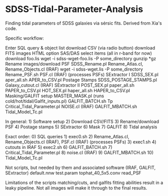 # SDSS-Tidal-Parameter-Analysis
Finding tidal parameters of SDSS galaxies via sérsic fits. Derived from Xia's code.

Specific workflow:

Enter SQL query & object list
download CSV (via radio button)
download FITS images
	HTML option
	SAS/DAS
	select items (all in r-band for now)
	download foo.lis
	wget -i sdss-wget-foo.lis -P some_directory
	gunzip *gz
Rename images/download PSF
	SDSS_Rename.pl
	Rename_Atlas.cl, Rename_Objects.cl (IRAF)
	wget -i sdss-wget.lis -P some_directory
	Rename_PSF.sh
	PSF.cl (IRAF) (processes PSFs)
SExtractor I
	SDSS_SEX.pl
	aper_all.sh
	APER_to_CSV.pl
Postage Stamps
	SDSS_POSTAGE_STAMPS.pl
	Galaxy_cutout.cl (IRAF)
SExtractor II
	POST_SEX.pl
	paper_all.sh
	PAPER_to_CSV.pl
	HOT_SEX.pl
	haper_all.sh
	HAPER_to_CSV.pl
Masking/GALFIT setup
	MASTER_MASK.pl (runs cold/hot/tidal/Galfit_inputs.pl)
	GALFIT_BATCH.sh
Tp
	Critical_Tidal_Parameter.pl
	NOISE.cl (IRAF)
	GALFIT_MBATCH.sh
	Tidal_Model_Tc.pl

In general:
	1) Software setup
	2) Download CSV/FITS
	3) Rename/download PSF
	4) Postage stamps
	5) SExtractor
	6) Mask
	7) GALFIT
	8) Tidal analysis
	
Exact order:
	0) SQL queries
	1) exec0.sh
	2) Rename_Atlas.cl, Rename_Objects.cl (IRAF), PSF.cl (IRAF) (processes PSFs)
	3) exec1.sh
	4) cutouts in IRAF
	5) exec2.sh
	6) GALFIT_BATCH.sh
	7) Critical_Tidal_Parameter.pl
	8) noise.cl (IRAF)
	9) GALFIT_MBATCH.sh
	10) Tidal_Model_Tc.pl

Not scripts, but needed by them and associated software (IRAF, GALFIT, SExtractor)
	default.nnw
	test.param
	tophat_40_5x5.conv
	read_PSF
	
Limitations of the scripts matching/cuts, and galfits fitting abilities result in a leaky pipeline. Not all images will make it through to the final results.
